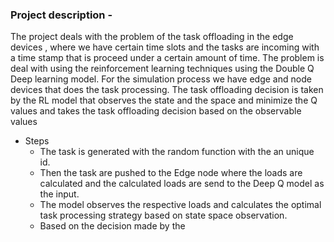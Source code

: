 ### Project description - 

The project deals with the problem of the task offloading in the edge devices , where we have certain time slots and the tasks are incoming with a time stamp that is proceed under a certain amount of time. The problem is deal with using the reinforcement learning techniques using the Double Q Deep learning model. For the simulation process we have edge and node devices that does the task processing. The task offloading decision is taken by the RL model that observes the state and the space and minimize the Q values and takes the task offloading decision based on the observable values



- Steps 
  - The task is generated with the random function with the an unique id.
  - Then the task are pushed to the Edge node where the loads are calculated and the calculated loads are send to the Deep Q model as the input.
  - The model observes the respective loads and calculates the optimal task processing strategy based on state space observation.
  - Based on the decision made by the 